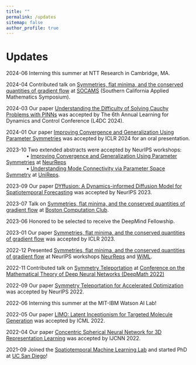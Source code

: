 ```yaml
---
title: ""
permalink: /updates
sitemap: false
author_profile: true
---
```


Updates
======
2024-06 Interning this summer at NTT Research in Cambridge, MA.

2024-04 Contributed talk on [Symmetries, flat minima, and the conserved quantities of gradient flow](https://arxiv.org/abs/2210.17216) at [SOCAMS](https://www.socams.org) (Southern California Applied Mathematics Symposium).

2024-03 Our paper [Understanding the Difficulty of Solving Cauchy Problems with PINNs](https://arxiv.org/abs/2405.02561) was accepted by The 6th Annual Learning for Dynamics and Control Conference (L4DC 2024).

2024-01 Our paper [Improving Convergence and Generalization Using Parameter Symmetries](https://arxiv.org/abs/2305.13404) was accepted by ICLR 2024 for an oral presentation.

<!--2023-11 I will be at the [Mathematics and Machine Learning](https://mathml2023.caltech.edu) conference and [NeurIPS](https://neurips.cc) in December. Looking forward to meeting old and new friends!-->

2023-10 Two extended abstracts were accepted by NeurIPS workshops: <br>
&nbsp; &nbsp; &nbsp; &nbsp; &nbsp; &nbsp; &nbsp; • 
[Improving Convergence and Generalization Using Parameter Symmetries](https://arxiv.org/abs/2305.13404) at [NeurReps](https://www.neurreps.org) <br>
&nbsp; &nbsp; &nbsp; &nbsp; &nbsp; &nbsp; &nbsp; • 
[Understanding Mode Connectivity via Parameter Space Symmetry](https://openreview.net/pdf?id=aP2a5i1iUf) at [UniReps](https://unireps.org).

2023-09 Our paper [DYffusion: A Dynamics-informed Diffusion Model for Spatiotemporal Forecasting](https://arxiv.org/abs/2306.01984) was accepted by NeurIPS 2023.

2023-07 Talk on [Symmetries, flat minima, and the conserved quantities of gradient flow](https://arxiv.org/abs/2210.17216) at [Boston Computation Club](https://bstn.cc). <!--[[Video](https://www.youtube.com/watch?v=6tgJLV06MfE)]-->

2023-06 Honored to be selected to receive the DeepMind Fellowship.

<!--2023-03 Presented [Symmetry Teleportation](https://arxiv.org/abs/2205.10637) at the [CSE 35th Anniversary celebration](https://cse35.ucsd.edu/home) poster session.-->

2023-01 Our paper [Symmetries, flat minima, and the conserved quantities of gradient flow](https://arxiv.org/abs/2210.17216) was accepted by ICLR 2023.

2022-12 Presented [Symmetries, flat minima, and the conserved quantities of gradient flow](https://arxiv.org/abs/2210.17216) at NeurIPS workshops [NeurReps](https://nips.cc/virtual/2022/workshop/49975) and [WiML](https://sites.google.com/view/wiml2022/home).

2022-11 Contributed talk on [Symmetry Teleportation](https://arxiv.org/abs/2205.10637) at [Conference on the Mathematical Theory of Deep Neural Networks (DeepMath 2022)](https://deepmath-conference.com)

2022-09 Our paper [Symmetry Teleportation for Accelerated Optimization](https://arxiv.org/abs/2205.10637) was accepted by NeurIPS 2022.

2022-06 Interning this summer at the MIT-IBM Watson AI Lab!

2022-05 Our paper [LIMO: Latent Inceptionism for Targeted Molecule Generation](https://proceedings.mlr.press/v162/eckmann22a) was accepted by ICML 2022.

2022-04 Our paper [Concentric Spherical Neural Network for 3D Representation Learning](https://ieeexplore.ieee.org/abstract/document/9892358) was accepted by IJCNN 2022.

2021-09 Joined the [Spatiotemporal Machine Learning Lab](https://roseyu.com) and started PhD at [UC San Diego](https://ucsd.edu)!